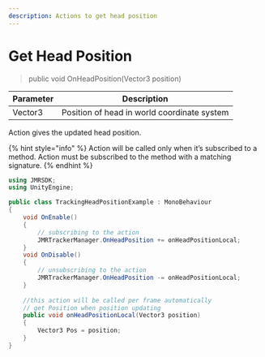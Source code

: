 ```yaml
---
description: Actions to get head position
---
```


# Get Head Position

> public void OnHeadPosition(Vector3 position)

| Parameter | Description                                 |
| --------- | ------------------------------------------- |
| Vector3   | Position of head in world coordinate system |

Action gives the updated head position.

{% hint style="info" %}
Action will be called only when it’s subscribed to a method. Action must be subscribed to the method with a matching signature.
{% endhint %}

```csharp
using JMRSDK;
using UnityEngine;

public class TrackingHeadPositionExample : MonoBehaviour
{
    void OnEnable()
    { 
        // subscribing to the action
        JMRTrackerManager.OnHeadPosition += onHeadPositionLocal;
    }
    void OnDisable()
    {
        // unsubscribing to the action
        JMRTrackerManager.OnHeadPosition -= onHeadPositionLocal;
    }
    
    //this action will be called per frame automatically
    // get Position when position updating 
    public void onHeadPositionLocal(Vector3 position)
    {
        Vector3 Pos = position;
    }
}
```
